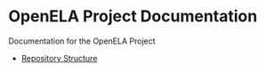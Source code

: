 # OpenELA Project Documentation
Documentation for the OpenELA Project

* [Repository Structure](repository_structure.md)
